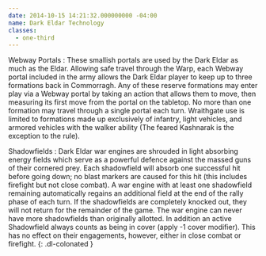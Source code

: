 ```yaml
---
date: 2014-10-15 14:21:32.000000000 -04:00
name: Dark Eldar Technology
classes:
  - one-third
---
```

Webway Portals
: These smallish portals are used by the Dark Eldar as much as the Eldar. Allowing safe travel through the Warp, each Webway portal included in the army allows the Dark Eldar player to keep up to three formations back in Commorragh. Any of these reserve formations may enter play via a Webway portal by taking an action that allows them to move, then measuring its first move from the portal on the tabletop. No more than one formation may travel through a single portal each turn. Wraithgate use is limited to formations made up exclusively of infantry, light vehicles, and armored vehicles with the walker ability (The feared Kashnarak is the exception to the rule).

Shadowfields
: Dark Eldar war engines are shrouded in light absorbing energy fields which serve as a powerful defence against the massed guns of their cornered prey. Each shadowfield will absorb one successful hit before going down; no blast markers are caused for this hit (this includes firefight but not close combat). A war engine with at least one shadowfield remaining automatically regains an additional field at the end of the rally phase of each turn. If the shadowfields are completely knocked out, they will not return for the remainder of the game. The war engine can never have more shadowfields than originally allotted. In addition an active Shadowfield always counts as being in cover (apply -1 cover modifier). This has no effect on their engagements, however, either in close combat or firefight.
{: .dl-colonated }